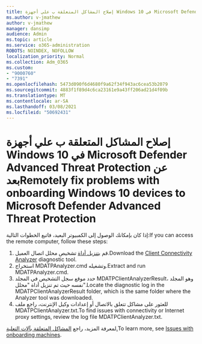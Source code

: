 ```yaml
---
title: إصلاح المشاكل المتعلقة ب علي أجهزة Windows 10 في Microsoft Defender Advanced Threat Protection عن بعد
ms.author: v-jmathew
author: v-jmathew
manager: dansimp
audience: Admin
ms.topic: article
ms.service: o365-administration
ROBOTS: NOINDEX, NOFOLLOW
localization_priority: Normal
ms.collection: Adm_O365
ms.custom:
- "9000760"
- "7391"
ms.openlocfilehash: 5473d090f6d4680f9a62f34f943ac6cea53b2079
ms.sourcegitcommit: 4883f1f89d4c6ca23161e9a43ff206ad21d4f09b
ms.translationtype: MT
ms.contentlocale: ar-SA
ms.lasthandoff: 03/08/2021
ms.locfileid: "50692431"
---
```

# <a name="remotely-fix-problems-with-onboarding-windows-10-devices-to-microsoft-defender-advanced-threat-protection"></a><span data-ttu-id="63782-102">إصلاح المشاكل المتعلقة ب علي أجهزة Windows 10 في Microsoft Defender Advanced Threat Protection عن بعد</span><span class="sxs-lookup"><span data-stu-id="63782-102">Remotely fix problems with onboarding Windows 10 devices to Microsoft Defender Advanced Threat Protection</span></span>

<span data-ttu-id="63782-103">إذا كان بإمكانك الوصول إلى الكمبيوتر البعيد، فاتبع الخطوات التالية:</span><span class="sxs-lookup"><span data-stu-id="63782-103">If you can access the remote computer, follow these steps:</span></span>

1. <span data-ttu-id="63782-104">قم [بتنزيل أداة](https://go.microsoft.com/fwlink/?linkid=2143466) تشخيص محلل اتصال العميل.</span><span class="sxs-lookup"><span data-stu-id="63782-104">Download the [Client Connectivity Analyzer](https://go.microsoft.com/fwlink/?linkid=2143466) diagnostic tool.</span></span>
2. <span data-ttu-id="63782-105">استخراج MDATPAnalyzer.cmd وتشغيله.</span><span class="sxs-lookup"><span data-stu-id="63782-105">Extract and run MDATPAnalyzer.cmd.</span></span>
3. <span data-ttu-id="63782-106">حدد موقع سجل التشخيص في المجلد MDATPClientAnalyzerResult، وهو المجلد نفسه حيث تم تنزيل أداة "محلل".</span><span class="sxs-lookup"><span data-stu-id="63782-106">Locate the diagnostic log in the MDATPClientAnalyzerResult folder, which is the same folder where the Analyzer tool was downloaded.</span></span>
4. <span data-ttu-id="63782-107">للعثور على مشاكل تتعلق بالاتصال أو إعدادات وكيل الإنترنت، راجع ملف MDATPClientAnalyzer.txt.</span><span class="sxs-lookup"><span data-stu-id="63782-107">To find issues with connectivity or Internet proxy settings, review the log file MDATPClientAnalyzer.txt.</span></span>

<span data-ttu-id="63782-108">لمعرفة المزيد، راجع [المشاكل المتعلقة بآلات التعلية.](https://go.microsoft.com/fwlink/?linkid=2143634)</span><span class="sxs-lookup"><span data-stu-id="63782-108">To learn more, see [Issues with onboarding machines](https://go.microsoft.com/fwlink/?linkid=2143634).</span></span>
